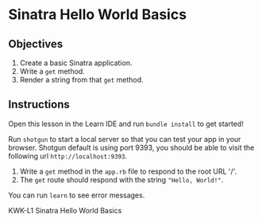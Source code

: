 # Sinatra Hello World Basics

## Objectives

1. Create a basic Sinatra application.
2. Write a `get` method.
3. Render a string from that `get` method.

## Instructions

Open this lesson in the Learn IDE and run `bundle install` to get started!

Run `shotgun` to start a local server so that you can test your app in your
browser. Shotgun default is using port 9393, you should be able to visit the
following url `http://localhost:9393`.

1. Write a `get` method in the `app.rb` file to respond to the root URL '/'.
2. The `get` route should respond with the string `"Hello, World!"`.

You can run `learn` to see error messages.

<p data-visibility='hidden'>KWK-L1 Sinatra Hello World Basics</p>
